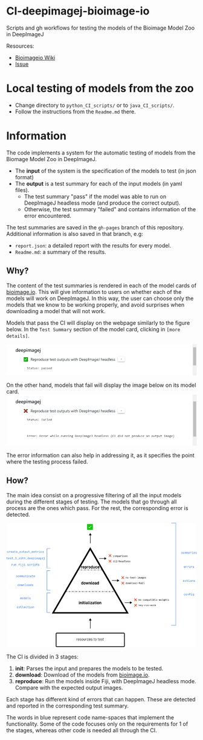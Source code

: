 # CI-deepimagej-bioimage-io
Scripts and gh workflows for testing the models of the Bioimage Model Zoo in DeepImageJ 

Resources:
- [Bioimageio Wiki](https://github.com/bioimage-io/bioimage.io/wiki/Contribute-community-partner-specific-test-summaries)
- [Issue](https://github.com/bioimage-io/collection-bioimage-io/issues/515)


# Local testing of models from the zoo
- Change directory to `python_CI_scripts/` or to `java_CI_scripts/`.
- Follow the instructions from the `Readme.md` there.

# Information
The code implements a system for the automatic testing of models from the Biomage Model Zoo in DeepImageJ.

- The **input** of the system is the specification of the models to test (in json format)
- The **output** is a test summary for each of the input models (in yaml files).
  - The test summary "pass" if the model was able to run on DeepImageJ headless mode (and produce the correct output).
  - Otherwise, the test summary "failed" and contains information of the error encountered.

The test summaries are saved in the `gh-pages` branch of this repository.
Additional information is also saved in that branch, e.g:
- `report.json`: a detailed report with the results for every model.
- `Readme.md`: a summary of the results.

## Why?
The content of the test summaries is rendered in each of the model cards of [bioimage.io](https://bioimage.io/).
This will give information to users on whether each of the models will work on DeepImageJ. In this way, the user can 
choose only the models that we know to be working properly, and avoid surprises when downloading a model that will not work.

Models that pass the CI will display on the webpage similarly to the figure below. In the `Test Summary` section of the model card,
clicking in `[more details]`.

![dij_pass](resources/documentation_imgs/dij_pass.png)

On the other hand, models that fail will display the image below on its model card.
![dij_fail](resources/documentation_imgs/dij_fail.png)

The error information can also help in addressing it, as it specifies the point where the testing process failed.

## How?
The main idea consist on a progressive filtering of all the input models during the different stages of testing.
The models that go through all process are the ones which pass. For the rest, the corresponding error is detected.

![ci_stages](resources/documentation_imgs/ci_concept.png)


The CI is divided in 3 stages:
1. **init**: Parses the input and prepares the models to be tested.
2. **download**: Download of the models from [bioimage.io](https://bioimage.io/).
3. **reproduce**: Run the models inside Fiji, with DeepImageJ headless mode. Compare with the expected output images.

Each stage has different kind of errors that can happen. These are detected and reported in the corresponding test summary.

The words in blue represent code name-spaces that implement the functionality. 
Some of the code focuses only on the requirements for 1 of the stages, whereas other code is needed all through the CI.
